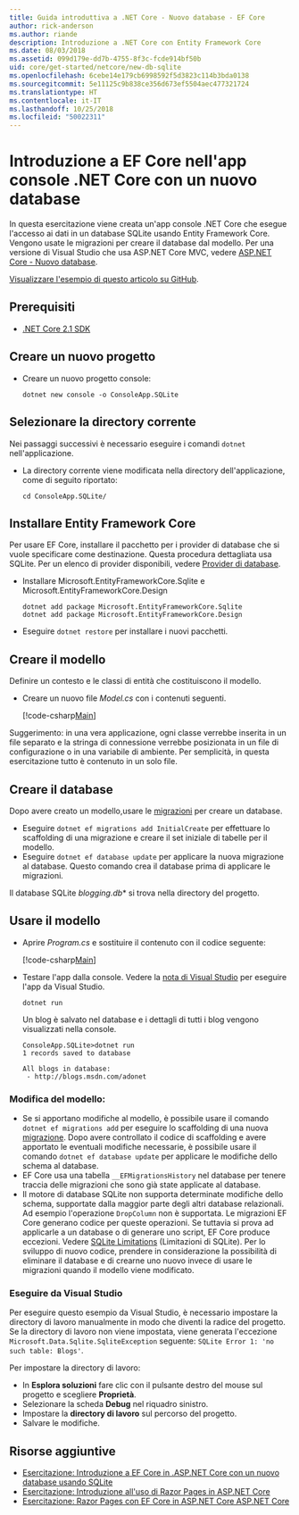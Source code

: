 ```yaml
---
title: Guida introduttiva a .NET Core - Nuovo database - EF Core
author: rick-anderson
ms.author: riande
description: Introduzione a .NET Core con Entity Framework Core
ms.date: 08/03/2018
ms.assetid: 099d179e-dd7b-4755-8f3c-fcde914bf50b
uid: core/get-started/netcore/new-db-sqlite
ms.openlocfilehash: 6cebe14e179cb6998592f5d3823c114b3bda0138
ms.sourcegitcommit: 5e11125c9b838ce356d673ef5504aec477321724
ms.translationtype: HT
ms.contentlocale: it-IT
ms.lasthandoff: 10/25/2018
ms.locfileid: "50022311"
---
```

# <a name="getting-started-with-ef-core-on-net-core-console-app-with-a-new-database"></a>Introduzione a EF Core nell'app console .NET Core con un nuovo database

In questa esercitazione viene creata un'app console .NET Core che esegue l'accesso ai dati in un database SQLite usando Entity Framework Core. Vengono usate le migrazioni per creare il database dal modello. Per una versione di Visual Studio che usa ASP.NET Core MVC, vedere [ASP.NET Core - Nuovo database](xref:core/get-started/aspnetcore/new-db).

[Visualizzare l'esempio di questo articolo su GitHub](https://github.com/aspnet/EntityFramework.Docs/tree/master/samples/core/GetStarted/NetCore/ConsoleApp.SQLite).

## <a name="prerequisites"></a>Prerequisiti

* [.NET Core 2.1 SDK](https://www.microsoft.com/net/core)

## <a name="create-a-new-project"></a>Creare un nuovo progetto

* Creare un nuovo progetto console:

  ``` Console
  dotnet new console -o ConsoleApp.SQLite
  ```
## <a name="change-the-current-directory"></a>Selezionare la directory corrente

Nei passaggi successivi è necessario eseguire i comandi `dotnet` nell'applicazione.

* La directory corrente viene modificata nella directory dell'applicazione, come di seguito riportato:

  ``` Console
  cd ConsoleApp.SQLite/
  ```
## <a name="install-entity-framework-core"></a>Installare Entity Framework Core

Per usare EF Core, installare il pacchetto per i provider di database che si vuole specificare come destinazione. Questa procedura dettagliata usa SQLite. Per un elenco di provider disponibili, vedere [Provider di database](../../providers/index.md).

* Installare Microsoft.EntityFrameworkCore.Sqlite e Microsoft.EntityFrameworkCore.Design

  ```Console
  dotnet add package Microsoft.EntityFrameworkCore.Sqlite
  dotnet add package Microsoft.EntityFrameworkCore.Design
  ```

* Eseguire `dotnet restore` per installare i nuovi pacchetti.

## <a name="create-the-model"></a>Creare il modello

Definire un contesto e le classi di entità che costituiscono il modello.

* Creare un nuovo file *Model.cs* con i contenuti seguenti.

  [!code-csharp[Main](../../../../samples/core/GetStarted/NetCore/ConsoleApp.SQLite/Model.cs)]

Suggerimento: in una vera applicazione, ogni classe verrebbe inserita in un file separato e la stringa di connessione verrebbe posizionata in un file di configurazione o in una variabile di ambiente. Per semplicità, in questa esercitazione tutto è contenuto in un solo file.

## <a name="create-the-database"></a>Creare il database

Dopo avere creato un modello,usare le [migrazioni](xref:core/managing-schemas/migrations/index) per creare un database.

* Eseguire `dotnet ef migrations add InitialCreate` per effettuare lo scaffolding di una migrazione e creare il set iniziale di tabelle per il modello.
* Eseguire `dotnet ef database update` per applicare la nuova migrazione al database. Questo comando crea il database prima di applicare le migrazioni.

Il database SQLite *blogging.db** si trova nella directory del progetto.

## <a name="use-the-model"></a>Usare il modello

* Aprire *Program.cs* e sostituire il contenuto con il codice seguente:

  [!code-csharp[Main](../../../../samples/core/GetStarted/NetCore/ConsoleApp.SQLite/Program.cs)]

* Testare l'app dalla console. Vedere la [nota di Visual Studio](#vs) per eseguire l'app da Visual Studio.

  `dotnet run`

  Un blog è salvato nel database e i dettagli di tutti i blog vengono visualizzati nella console.

  ```Console
  ConsoleApp.SQLite>dotnet run
  1 records saved to database

  All blogs in database:
   - http://blogs.msdn.com/adonet
  ```

### <a name="changing-the-model"></a>Modifica del modello:

- Se si apportano modifiche al modello, è possibile usare il comando `dotnet ef migrations add` per eseguire lo scaffolding di una nuova [migrazione](xref:core/managing-schemas/migrations/index). Dopo avere controllato il codice di scaffolding e avere apportato le eventuali modifiche necessarie, è possibile usare il comando `dotnet ef database update` per applicare le modifiche dello schema al database.
- EF Core usa una tabella `__EFMigrationsHistory` nel database per tenere traccia delle migrazioni che sono già state applicate al database.
- Il motore di database SQLite non supporta determinate modifiche dello schema, supportate dalla maggior parte degli altri database relazionali. Ad esempio l'operazione `DropColumn` non è supportata. Le migrazioni EF Core generano codice per queste operazioni. Se tuttavia si prova ad applicarle a un database o di generare uno script, EF Core produce eccezioni. Vedere [SQLite Limitations](../../providers/sqlite/limitations.md) (Limitazioni di SQLite). Per lo sviluppo di nuovo codice, prendere in considerazione la possibilità di eliminare il database e di crearne uno nuovo invece di usare le migrazioni quando il modello viene modificato.

<a name="vs"></a>
### <a name="run-from-visual-studio"></a>Eseguire da Visual Studio

Per eseguire questo esempio da Visual Studio, è necessario impostare la directory di lavoro manualmente in modo che diventi la radice del progetto. Se la directory di lavoro non viene impostata, viene generata l'eccezione `Microsoft.Data.Sqlite.SqliteException` seguente: `SQLite Error 1: 'no such table: Blogs'`.

Per impostare la directory di lavoro:

* In **Esplora soluzioni** fare clic con il pulsante destro del mouse sul progetto e scegliere **Proprietà**.
* Selezionare la scheda **Debug** nel riquadro sinistro.
* Impostare la **directory di lavoro** sul percorso del progetto.
* Salvare le modifiche.

## <a name="additional-resources"></a>Risorse aggiuntive

* [Esercitazione: Introduzione a EF Core in .ASP.NET Core con un nuovo database usando SQLite](xref:core/get-started/aspnetcore/new-db)
* [Esercitazione: Introduzione all'uso di Razor Pages in ASP.NET Core](https://docs.microsoft.com/aspnet/core/tutorials/razor-pages/razor-pages-start)
* [Esercitazione: Razor Pages con EF Core in ASP.NET Core ASP.NET Core](https://docs.microsoft.com/aspnet/core/data/ef-rp/intro)
